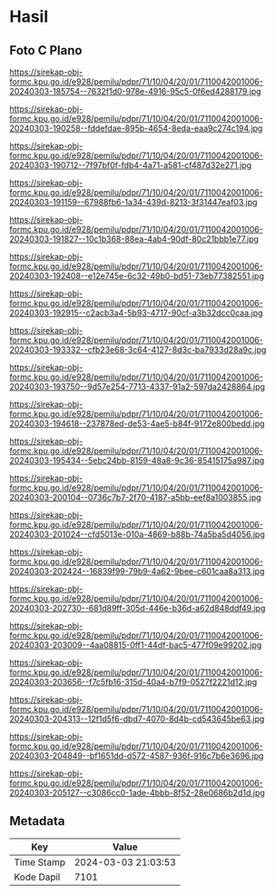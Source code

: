 # Hasil

## Foto C Plano

https://sirekap-obj-formc.kpu.go.id/e928/pemilu/pdpr/71/10/04/20/01/7110042001006-20240303-185754--7632f1d0-978e-4916-95c5-0f6ed4288179.jpg

https://sirekap-obj-formc.kpu.go.id/e928/pemilu/pdpr/71/10/04/20/01/7110042001006-20240303-190258--fddefdae-895b-4654-8eda-eaa9c274c194.jpg

https://sirekap-obj-formc.kpu.go.id/e928/pemilu/pdpr/71/10/04/20/01/7110042001006-20240303-190712--7f97bf0f-fdb4-4a71-a581-cf487d32e271.jpg

https://sirekap-obj-formc.kpu.go.id/e928/pemilu/pdpr/71/10/04/20/01/7110042001006-20240303-191159--67988fb6-1a34-439d-8213-3f31447eaf03.jpg

https://sirekap-obj-formc.kpu.go.id/e928/pemilu/pdpr/71/10/04/20/01/7110042001006-20240303-191827--10c1b368-88ea-4ab4-90df-80c21bbb1e77.jpg

https://sirekap-obj-formc.kpu.go.id/e928/pemilu/pdpr/71/10/04/20/01/7110042001006-20240303-192408--e12e745e-6c32-49b0-bd51-73eb77382551.jpg

https://sirekap-obj-formc.kpu.go.id/e928/pemilu/pdpr/71/10/04/20/01/7110042001006-20240303-192915--c2acb3a4-5b93-4717-90cf-a3b32dcc0caa.jpg

https://sirekap-obj-formc.kpu.go.id/e928/pemilu/pdpr/71/10/04/20/01/7110042001006-20240303-193332--cfb23e68-3c64-4127-8d3c-ba7933d28a9c.jpg

https://sirekap-obj-formc.kpu.go.id/e928/pemilu/pdpr/71/10/04/20/01/7110042001006-20240303-193750--9d57e254-7713-4337-91a2-597da2428864.jpg

https://sirekap-obj-formc.kpu.go.id/e928/pemilu/pdpr/71/10/04/20/01/7110042001006-20240303-194618--237878ed-de53-4ae5-b84f-9172e800bedd.jpg

https://sirekap-obj-formc.kpu.go.id/e928/pemilu/pdpr/71/10/04/20/01/7110042001006-20240303-195434--5ebc24bb-8159-48a8-9c36-85415175a987.jpg

https://sirekap-obj-formc.kpu.go.id/e928/pemilu/pdpr/71/10/04/20/01/7110042001006-20240303-200104--0736c7b7-2f70-4187-a5bb-eef8a1003855.jpg

https://sirekap-obj-formc.kpu.go.id/e928/pemilu/pdpr/71/10/04/20/01/7110042001006-20240303-201024--cfd5013e-010a-4869-b88b-74a5ba5d4056.jpg

https://sirekap-obj-formc.kpu.go.id/e928/pemilu/pdpr/71/10/04/20/01/7110042001006-20240303-202424--16839f99-79b9-4a62-9bee-c601caa8a313.jpg

https://sirekap-obj-formc.kpu.go.id/e928/pemilu/pdpr/71/10/04/20/01/7110042001006-20240303-202730--681d89ff-305d-446e-b36d-a62d848ddf49.jpg

https://sirekap-obj-formc.kpu.go.id/e928/pemilu/pdpr/71/10/04/20/01/7110042001006-20240303-203009--4aa08815-0ff1-44df-bac5-477f09e99202.jpg

https://sirekap-obj-formc.kpu.go.id/e928/pemilu/pdpr/71/10/04/20/01/7110042001006-20240303-203656--f7c5fb16-315d-40a4-b7f9-0527f2221d12.jpg

https://sirekap-obj-formc.kpu.go.id/e928/pemilu/pdpr/71/10/04/20/01/7110042001006-20240303-204313--12f1d5f6-dbd7-4070-8d4b-cd543645be63.jpg

https://sirekap-obj-formc.kpu.go.id/e928/pemilu/pdpr/71/10/04/20/01/7110042001006-20240303-204849--bf1651dd-d572-4587-936f-916c7b6e3696.jpg

https://sirekap-obj-formc.kpu.go.id/e928/pemilu/pdpr/71/10/04/20/01/7110042001006-20240303-205127--c3086cc0-1ade-4bbb-8f52-28e0686b2d1d.jpg


## Metadata

| Key        | Value               |
| ---------- | ------------------- |
| Time Stamp | 2024-03-03 21:03:53 |
| Kode Dapil | 7101                |



